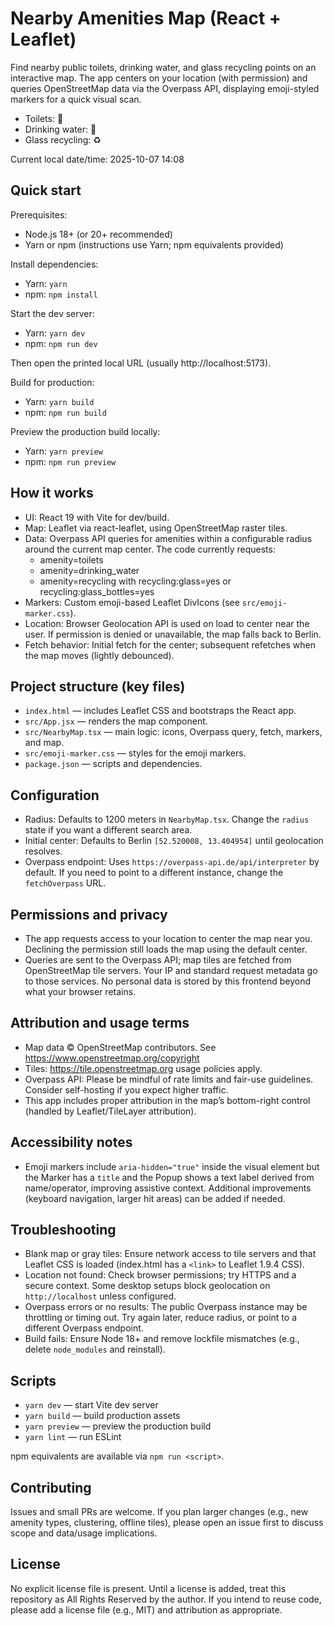 # Nearby Amenities Map (React + Leaflet)

Find nearby public toilets, drinking water, and glass recycling points on an interactive map. The app centers on your
location (with permission) and queries OpenStreetMap data via the Overpass API, displaying emoji-styled markers for a
quick visual scan.

- Toilets: 🚻
- Drinking water: 🚰
- Glass recycling: ♻️

Current local date/time: 2025-10-07 14:08

## Quick start

Prerequisites:

- Node.js 18+ (or 20+ recommended)
- Yarn or npm (instructions use Yarn; npm equivalents provided)

Install dependencies:

- Yarn: `yarn`
- npm: `npm install`

Start the dev server:

- Yarn: `yarn dev`
- npm: `npm run dev`

Then open the printed local URL (usually http://localhost:5173).

Build for production:

- Yarn: `yarn build`
- npm: `npm run build`

Preview the production build locally:

- Yarn: `yarn preview`
- npm: `npm run preview`

## How it works

- UI: React 19 with Vite for dev/build.
- Map: Leaflet via react-leaflet, using OpenStreetMap raster tiles.
- Data: Overpass API queries for amenities within a configurable radius around the current map center. The code
  currently requests:
    - amenity=toilets
    - amenity=drinking_water
    - amenity=recycling with recycling:glass=yes or recycling:glass_bottles=yes
- Markers: Custom emoji-based Leaflet DivIcons (see `src/emoji-marker.css`).
- Location: Browser Geolocation API is used on load to center near the user. If permission is denied or unavailable, the
  map falls back to Berlin.
- Fetch behavior: Initial fetch for the center; subsequent refetches when the map moves (lightly debounced).

## Project structure (key files)

- `index.html` — includes Leaflet CSS and bootstraps the React app.
- `src/App.jsx` — renders the map component.
- `src/NearbyMap.tsx` — main logic: icons, Overpass query, fetch, markers, and map.
- `src/emoji-marker.css` — styles for the emoji markers.
- `package.json` — scripts and dependencies.

## Configuration

- Radius: Defaults to 1200 meters in `NearbyMap.tsx`. Change the `radius` state if you want a different search area.
- Initial center: Defaults to Berlin `[52.520008, 13.404954]` until geolocation resolves.
- Overpass endpoint: Uses `https://overpass-api.de/api/interpreter` by default. If you need to point to a different
  instance, change the `fetchOverpass` URL.

## Permissions and privacy

- The app requests access to your location to center the map near you. Declining the permission still loads the map
  using the default center.
- Queries are sent to the Overpass API; map tiles are fetched from OpenStreetMap tile servers. Your IP and standard
  request metadata go to those services. No personal data is stored by this frontend beyond what your browser retains.

## Attribution and usage terms

- Map data © OpenStreetMap contributors. See https://www.openstreetmap.org/copyright
- Tiles: https://tile.openstreetmap.org usage policies apply.
- Overpass API: Please be mindful of rate limits and fair-use guidelines. Consider self-hosting if you expect higher
  traffic.
- This app includes proper attribution in the map’s bottom-right control (handled by Leaflet/TileLayer attribution).

## Accessibility notes

- Emoji markers include `aria-hidden="true"` inside the visual element but the Marker has a `title` and the Popup shows
  a text label derived from name/operator, improving assistive context. Additional improvements (keyboard navigation,
  larger hit areas) can be added if needed.

## Troubleshooting

- Blank map or gray tiles: Ensure network access to tile servers and that Leaflet CSS is loaded (index.html has a
  `<link>` to Leaflet 1.9.4 CSS).
- Location not found: Check browser permissions; try HTTPS and a secure context. Some desktop setups block geolocation
  on `http://localhost` unless configured.
- Overpass errors or no results: The public Overpass instance may be throttling or timing out. Try again later, reduce
  radius, or point to a different Overpass endpoint.
- Build fails: Ensure Node 18+ and remove lockfile mismatches (e.g., delete `node_modules` and reinstall).

## Scripts

- `yarn dev` — start Vite dev server
- `yarn build` — build production assets
- `yarn preview` — preview the production build
- `yarn lint` — run ESLint

npm equivalents are available via `npm run <script>`.

## Contributing

Issues and small PRs are welcome. If you plan larger changes (e.g., new amenity types, clustering, offline tiles),
please open an issue first to discuss scope and data/usage implications.

## License

No explicit license file is present. Until a license is added, treat this repository as All Rights Reserved by the
author. If you intend to reuse code, please add a license file (e.g., MIT) and attribution as appropriate.
